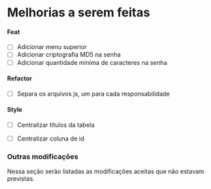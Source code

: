 # Melhorias a serem feitas

#### Feat
- [ ] Adicionar menu superior
- [ ] Adicionar criptografia MD5 na senha
- [ ] Adicionar quantidade mínima de caracteres na senha

#### Refactor
- [ ] Separa os arquivos js, um para cada responsabilidade

#### Style
- [ ] Centralizar títulos da tabela
- [ ] Centralizar coluna de id


### Outras modificações
Nessa seção serão listadas as modificações aceitas que não estavam previstas.
